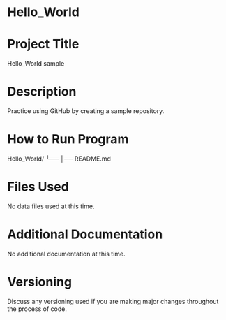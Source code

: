 # Hello_World

# Project Title
Hello_World sample
# Description
Practice using GitHub by creating a sample repository.
# How to Run Program
Hello_World/
└──
  │── README.md
# Files Used
No data files used at this time.
# Additional Documentation
No additional documentation at this time.
# Versioning
Discuss any versioning used if you are making major changes throughout the process of code.
